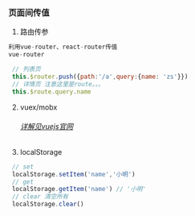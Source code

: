 ### 页面间传值


   1. 路由传参

```javascript
利用vue-router、react-router传值
vue-router
```
   ```javascript
    // 列表页
    this.$router.push({path:'/a',query:{name: 'zs'}})
    // 详情页 注意这里是route。。。
    this.$route.query.name
   ```
   2. vuex/mobx
      
      ###### [详解见vuejs官网](https://cn.vuejs.org/)
   3. localStorage
   ```javascript
    // set
    localStorage.setItem('name','小明')
    // get 
    localStorage.getItem('name') // '小明'
    // clear 清空所有
    localStorage.clear()
   ```
